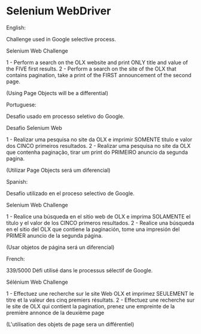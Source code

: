 # Selenium WebDriver

English:

Challenge used in Google selective process.

Selenium Web Challenge

1 - Perform a search on the OLX website and print ONLY title and value of the FIVE first results.
2 - Perform a search on the site of the OLX that contains pagination, take a print of the FIRST announcement of the second page.

(Using Page Objects will be a differential)



Portuguese:

Desafio usado em processo seletivo do Google.

Desafio Selenium Web

1 - Realizar uma pesquisa no site da OLX e imprimir SOMENTE titulo e valor dos CINCO primeiros resultados.
2 - Realizar uma pesquisa no site da OLX que contenha paginação, tirar um print do PRIMEIRO anuncio da segunda pagina.

(Utilizar Page Objects será um diferencial)



Spanish:

Desafío utilizado en el proceso selectivo de Google.

Selenium Web Challenge

1 - Realice una búsqueda en el sitio web de OLX e imprima SOLAMENTE el título y el valor de los CINCO primeros resultados.
2 - Realice una búsqueda en el sitio del OLX que contiene la paginación, tome una impresión del PRIMER anuncio de la segunda página.

(Usar objetos de página será un diferencial)



French:


339/5000
Défi utilisé dans le processus sélectif de Google.

Sélénium Web Challenge

1 - Effectuez une recherche sur le site Web OLX et imprimez SEULEMENT le titre et la valeur des cinq premiers résultats.
2 - Effectuez une recherche sur le site de OLX qui contient la pagination, prenez une empreinte de la première annonce de la deuxième page

(L'utilisation des objets de page sera un différentiel)
